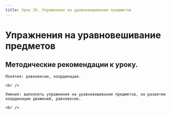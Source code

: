 ```yaml
---
title: Урок 26. Упражнения на уравновешивание предметов
---
```


# Упражнения на уравновешивание предметов

## Методические рекомендации к уроку.

<p>
	Понятия: равновесие, координация.
</p>
<p>
	<br />
</p>
<p>
	Умения: выполнять упражнения на уравновешивание предметов, на развитие координации движений, равновесие.
</p>
<div>
	<br />
</div>